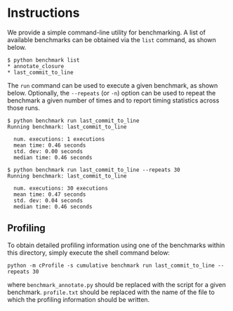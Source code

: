 Instructions
============

We provide a simple command-line utility for benchmarking. A list of available
benchmarks can be obtained via the `list` command, as shown below.

```
$ python benchmark list
* annotate_closure
* last_commit_to_line
```

The `run` command can be used to execute a given benchmark, as shown below.
Optionally, the `--repeats` (or `-n`) option can be used to repeat the
benchmark a given number of times and to report timing statistics across those
runs.

```
$ python benchmark run last_commit_to_line
Running benchmark: last_commit_to_line

  num. executions: 1 executions
  mean time: 0.46 seconds
  std. dev: 0.00 seconds
  median time: 0.46 seconds

$ python benchmark run last_commit_to_line --repeats 30
Running benchmark: last_commit_to_line

  num. executions: 30 executions
  mean time: 0.47 seconds
  std. dev: 0.04 seconds
  median time: 0.46 seconds

```

Profiling
---------

To obtain detailed profiling information using one of the benchmarks within
this directory, simply execute the shell command below:

```
python -m cProfile -s cumulative benchmark run last_commit_to_line --repeats 30
```

where `benchmark_annotate.py` should be replaced with the script for a given
benchmark. `profile.txt` should be replaced with the name of the file to which
the profiling information should be written.
